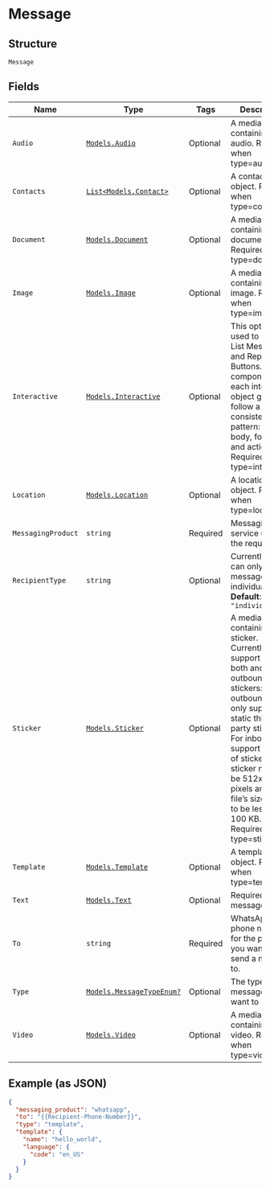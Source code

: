 
# Message

## Structure

`Message`

## Fields

| Name | Type | Tags | Description |
|  --- | --- | --- | --- |
| `Audio` | [`Models.Audio`](../../doc/models/audio.md) | Optional | A media object containing audio. Required when type=audio. |
| `Contacts` | [`List<Models.Contact>`](../../doc/models/contact.md) | Optional | A contact object. Required when type=contacts. |
| `Document` | [`Models.Document`](../../doc/models/document.md) | Optional | A media object containing a document. Required when type=document. |
| `Image` | [`Models.Image`](../../doc/models/image.md) | Optional | A media object containing an image. Required when type=image. |
| `Interactive` | [`Models.Interactive`](../../doc/models/interactive.md) | Optional | This option is used to send List Messages and Reply Buttons. The components of each interactive object generally follow a consistent pattern: header, body, footer, and action. Required when type=interactive. |
| `Location` | [`Models.Location`](../../doc/models/location.md) | Optional | A location object. Required when type=location. |
| `MessagingProduct` | `string` | Required | Messaging service used for the request. |
| `RecipientType` | `string` | Optional | Currently, you can only send messages to individuals.<br>**Default**: `"individual"` |
| `Sticker` | [`Models.Sticker`](../../doc/models/sticker.md) | Optional | A media object containing a sticker. Currently, we support inbound both and outbound stickers: For outbound, we only support static third-party stickers. For inbound, we support all types of stickers. The sticker needs to be 512x512 pixels and the file’s size needs to be less than 100 KB. Required when type=sticker. |
| `Template` | [`Models.Template`](../../doc/models/template.md) | Optional | A template object. Required when type=template. |
| `Text` | [`Models.Text`](../../doc/models/text.md) | Optional | Required for text messages. |
| `To` | `string` | Required | WhatsApp ID or phone number for the person you want to send a message to. |
| `Type` | [`Models.MessageTypeEnum?`](../../doc/models/message-type-enum.md) | Optional | The type of message you want to send. |
| `Video` | [`Models.Video`](../../doc/models/video.md) | Optional | A media object containing a video. Required when type=video. |

## Example (as JSON)

```json
{
  "messaging_product": "whatsapp",
  "to": "{{Recipient-Phone-Number}}",
  "type": "template",
  "template": {
    "name": "hello_world",
    "language": {
      "code": "en_US"
    }
  }
}
```

